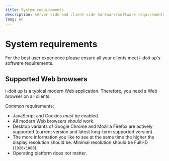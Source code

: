 ```yaml
---
title: System requirements
description: Server-side and client-side hardware/software requirements of i-doit up
lang: en
---
```


# System requirements

For the best user experience please ensure all your clients meet i-doit up's software requirements.

## Supported Web browsers

i-doit up is a typical modern Web application. Therefore, you need a Web browser on all clients.

Common requirements:

-   JavaScript and Cookies _must_ be enabled.
-   All modern Web browsers _should_ work.
-   Desktop variants of Google Chrome and Mozilla Firefox are actively supported (current version and latest long-term supported version).
-   The more information you like to see at the same time the higher the display resolution should be. Minimal resolution should be FullHD (`1920x1080`).
-   Operating platform does not matter.
